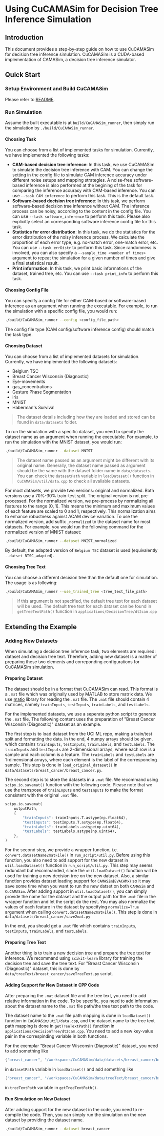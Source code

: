 # Using CuCAMASim for Decision Tree Inference Simulation

## Introduction

This document provides a step-by-step guide on how to use CuCAMASim for decision tree inference simulation. CuCAMASim is a CUDA-based implementation of CAMASim, a decision tree inference simulator.

## Quick Start

### Setup Environment and Build CuCAMASim
Please refer to [README](../readme.md).

### Run Simulation

Assume the built executable is at `build/CuCAMASim_runner`, then simply run the simulation by `./build/CuCAMASim_runner`.

#### Choosing Task
You can choose from a list of implemented tasks for simulation. Currently, we have implemented the following tasks:
- **CAM-based decision tree inference**: In this task, we use CuCAMASim to simulate the decision tree inference with CAM. You can change the setting in the config file to simulate CAM inference accuracy under different noise setups and mapping strategies. A noise-free software-based inference is also performed at the begining of the task for comparing the inference accuracy with CAM-based inference. You can use `--task CAM_inference` to perform this task. This is the default task.
- **Software-based decision tree inference**: In this task, we perform software-based decision tree inference without CAM. The inference process can be noisy, according to the content in the config file. You can use `--task software_inference` to perform this task. Please also explicitly select an corresponding software inference config file for this task.
- **Statistics for error distribution**: In this task, we do the statistics for the error distribution of the noisy inference process. We calculate the proportion of each error type, e.g. no-match error, one-match error, etc. You can use `--task errDistr` to perform this task. Since randomness is involved, you can also specify a `--sample_time <number of times>` argument to repeat the simulation for a given number of times and give a final statistical result.
- **Print information**: In this task, we print basic informations of the dataset, trained tree, etc. You can use `--task print_info` to perform this task.

#### Choosing Config File
You can specify a config file for either CAM-based or software-based inference as an argument when running the executable. For example, to run the simulation with a specific config file, you would run:
```bash
./build/CuCAMASim_runner --config <config_file_path>
```

The config file type (CAM config/software inference config) should match the task type.

#### Choosing Dataset
You can choose from a list of implemented datasets for simulation. Currently, we have implemented the following datasets:
- Belgium TSC
- Breast Cancer Wisconsin (Diagnostic)
- Eye-movements
- gas_concentrations
- Gesture Phase Segmentation
- iris
- MNIST
- Haberman's Survival

> The dataset details including how they are loaded and stored can be found in `data/datasets` folder.

To run the simulation with a specific dataset, you need to specify the dataset name as an argument when running the executable. For example, to run the simulation with the MNIST dataset, you would run:
```bash
./build/CuCAMASim_runner --dataset MNIST
```

> The dataset name passed as an argument might be different with its original name. Generally, the dataset name passed as argument should be the same with the dataset folder name in `data/datasets`. You can check the `datasetPath` variable in `loadDataset()` function in `CuCAMASim/util/data.cpp` to check all avaliable datasets.

For most datasets, we provide two versions: original and normalized. Both versions use a 70%-30% train-test split. The original version is not pre-processed. For the normalized version, we pre-process by normalizing all features to the range [0, 1]. This means the minimum and maximum values of each feature are scaled to 0 and 1, respectively. This normalization aims to enhance robustness against ACAM device variation. To use the normalized version, add suffix `_normalized` to the dataset name for most datasets. For example, you would run the following command for the normalized version of MNIST dataset:
```bash
./build/CuCAMASim_runner --dataset MNIST_normalized
```

By default, the adapted version of `Belgium TSC` dataset is used (equivalently `--datset BTSC_adapted`).

#### Choosing Tree Text
You can choose a different decision tree than the default one for simulation. The usage is as following:
```bash
./build/CuCAMASim_runner --use_trained_tree <tree_text_file_path>
```

> If this argument is not specified, the default tree text for each dataset will be used. The default tree text for each dataset can be found in `getTreeTextPath()` function in `applications/DecisionTree/dt2cam.cpp`

## Extending the Example
### Adding New Datasets
When simulating a decision tree inference task, two elements are required: dataset and decision tree text. Therefore, adding new dataset is a matter of preparing these two elements and correponding configurations for CuCAMASim simulation.

#### Preparing Dataset
The dataset should be in a format that CuCAMASim can read. This format is a `.mat` file which was originally used by MATLAB to store matrix data. We use [matio](https://github.com/tbeu/matio) library for reading the `.mat` file. The `.mat` file should contain 4 matrices, namely `trainInputs`, `testInputs`, `trainLabels`, and `testLabels`.

For the implemented datasets, we use a seperate python script to generate the `.mat` file. The following content uses the preparation of "Breast Cancer Wisconsin (Diagnostic)" dataset as an example.

The first step is to load dataset from the UCI ML repo, making a train/test split and formatting the data. In the end, 4 numpy arrays should be given, which contains `trainInputs`, `testInputs`, `trainLabels`, and `testLabels`. The `trainInputs` and `testInputs` are 2-dimensional arrays, where each row is a sample and each column is a feature. The `trainLabels` and `testLabels` are 1-dimensional arrays, where each element is the label of the corresponding sample. This step is done in `load_original_dataset()` in `data/datasets/breast_cancer/breast_cancer.py`.

The second step is to store the datasets in a `.mat` file. We recommand using `scipy.io.savemat()` function with the following code. Please note that we use the transpose of `trainInputs` and `testInputs` to make the format consistent with the original `.mat` file. 
```py
scipy.io.savemat(
    outputPath,
    {
        "trainInputs": trainInputs.T.astype(np.float64),
        "testInputs": testInputs.T.astype(np.float64),
        "trainLabels": trainLabels.astype(np.uint64),
        "testLabels": testLabels.astype(np.uint64),
    },
)
```
For the second step, we provide a wrapper function, i.e. `convert.datasetName2matFile()` in `run_script/util.py`. Before using this function, you also need to add support for the new dataset in `util.loadDataset()` function in `run_script/util.py`. This step may seems redundant but recommanded, since the `util.loadDataset()` function will be used for training a new decision tree on the new dataset. Also, a similar function provides dataset loading support for `CAMASim`(`EVACAMx`) so it may save some time when you want to run the new datset on both `CAMASim` and `CuCAMASim`. After adding support in `util.loadDataset()`, you can simply provide the name for the dataset and the output path for the `.mat` file in the wrapper function and let the script do the rest. You may also normalize the values of each feature in the dataset by specifying `normalize=True` argument when calling `convert.datasetName2matFile()`. This step is done in `data/datasets/breast_cancer/save2mat.py`

In the end, you should get a `.mat` file which contains `trainInputs`, `testInputs`, `trainLabels`, and `testLabels`.

#### Preparing Tree Text
Another thing is to train a new decision tree and prepare the tree text for inference. We recommand using `scikit-learn` library for training the decision tree and save the tree text. For "Breast Cancer Wisconsin (Diagnostic)" dataset, this is done by `data/treeText/breast_cancer/saveTreeText.py` script.

#### Adding Support for New Dataset in CPP Code
After preparing the `.mat` dataset file and the tree text, you need to add relative information in the code. To be specific, you need to add information about the dataset name to the `.mat` file path/the tree text path to the code.

The dataset name to the `.mat` file path mapping is done in `loadDataset()` function in `CuCAMASim/util/data.cpp`, and the dataset name to the tree text path mapping is done in `getTreeTextPath()` function in `applications/DecisionTree/dt2cam.cpp`. You need to add a new key-value pair in the correspinding variable in both functions.

For the exemplar "Breast Cancer Wisconsin (Diagnostic)" dataset, you need to add something like
```cpp
{"breast_cancer", "/workspaces/CuCAMASim/data/datasets/breast_cancer/breast_cancer.mat"}
```
in `datasetPath` variable in `loadDataset()` and add something like
```cpp
{"breast_cancer", "/workspaces/CuCAMASim/data/treeText/breast_cancer/breast_cancer.txt"}
```
in `treeTextPath` variable in `getTreeTextPath()`.

#### Run Simulation on New Dataset

After adding support for the new dataset in the code, you need to re-compile the code. Then, you can simply run the simulation on the new dataset by providing the dataset name.

```bash
./build/CuCAMASim_runner --dataset breast_cancer
```